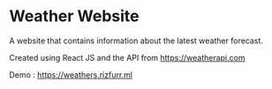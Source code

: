 # Weather Website

A website that contains information about the latest weather forecast.

Created using React JS and the API from <https://weatherapi.com>

Demo : <https://weathers.rizfurr.ml>
